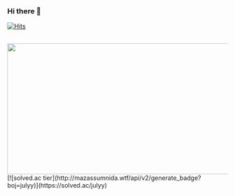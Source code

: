 ### Hi there 👋

<!--
**julyydev/julyydev** is a ✨ _special_ ✨ repository because its `README.md` (this file) appears on your GitHub profile.

Here are some ideas to get you started:

- 🔭 I’m currently working on ...
- 🌱 I’m currently learning ...
- 👯 I’m looking to collaborate on ...
- 🤔 I’m looking for help with ...
- 💬 Ask me about ...
- 📫 How to reach me: ...
- 😄 Pronouns: ...
- ⚡ Fun fact: ...
-->

[![Hits](https://hits.seeyoufarm.com/api/count/incr/badge.svg?url=https%3A%2F%2Fgithub.com%2Fjulyydev&count_bg=%23003366&title_bg=%23555555&icon=&icon_color=%23003366&title=hits&edge_flat=false)](https://hits.seeyoufarm.com)

<br/>

<a href="https://github.com/devxb/gitanimals">
<img
  src="https://render.gitanimals.org/farms/julyydev"
  width="600"
  height="300"
/>
</a>

<br/>
[![solved.ac tier](http://mazassumnida.wtf/api/v2/generate_badge?boj=julyy)](https://solved.ac/julyy)
